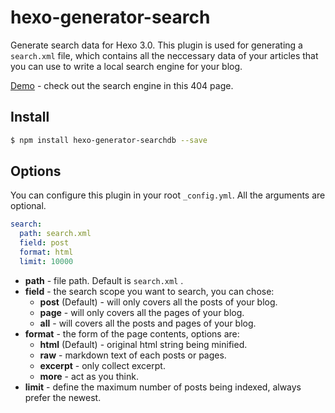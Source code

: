 # hexo-generator-search

Generate search data for Hexo 3.0. This plugin is used for generating a `search.xml` file, which contains all the neccessary data of your articles that you can use to write a local search engine for your blog.

[Demo](http://wzpan.github.io/hexo-theme-freemind/404.html) - check out the search engine in this 404 page.

## Install

``` bash
$ npm install hexo-generator-searchdb --save
```

## Options

You can configure this plugin in your root `_config.yml`. All the arguments are optional.

``` yaml
search:
  path: search.xml
  field: post
  format: html
  limit: 10000
```

- **path** - file path. Default is `search.xml` .
- **field** - the search scope you want to search, you can chose:
  * **post** (Default) - will only covers all the posts of your blog.
  * **page** - will only covers all the pages of your blog.
  * **all** - will covers all the posts and pages of your blog.
- **format** - the form of the page contents, options are:
  * **html** (Default) - original html string being minified.
  * **raw** - markdown text of each posts or pages.
  * **excerpt** - only collect excerpt.
  * **more** - act as you think.
- **limit** - define the maximum number of posts being indexed, always prefer the newest.